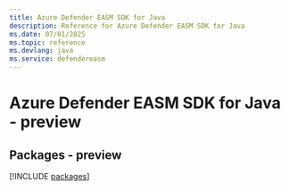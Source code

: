 ```yaml
---
title: Azure Defender EASM SDK for Java
description: Reference for Azure Defender EASM SDK for Java
ms.date: 07/01/2025
ms.topic: reference
ms.devlang: java
ms.service: defendereasm
---
```

# Azure Defender EASM SDK for Java - preview
## Packages - preview
[!INCLUDE [packages](defender-easm-index.md)]